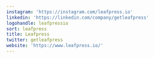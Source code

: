 ```yaml
---
instagram: 'https://instagram.com/leafpress.io'
linkedin: 'https://linkedin.com/company/getleafpress'
logohandle: leafpressio
sort: leafpress
title: Leafpress
twitter: getleafpress
website: 'https://www.leafpress.io/'
---
```

